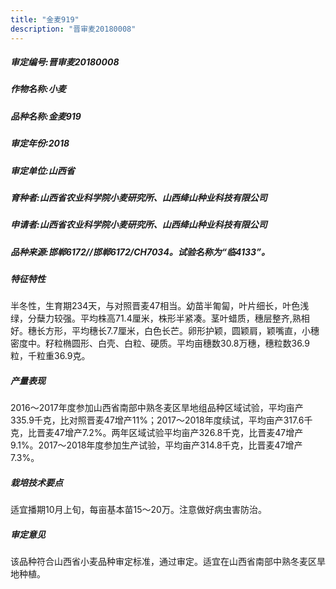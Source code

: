 ```yaml
---
title: "金麦919"
description: "晋审麦20180008"
---
```

##### 审定编号:晋审麦20180008

##### 作物名称:小麦

##### 品种名称:金麦919

##### 审定年份:2018

##### 审定单位:山西省

##### 育种者:山西省农业科学院小麦研究所、山西绛山种业科技有限公司

##### 申请者:山西省农业科学院小麦研究所、山西绛山种业科技有限公司

##### 品种来源:邯郸6172//邯郸6172/CH7034。试验名称为“临4133”。

##### 特征特性
半冬性，生育期234天，与对照晋麦47相当。幼苗半匍匐，叶片细长，叶色浅绿，分蘖力较强。平均株高71.4厘米，株形半紧凑。茎叶蜡质，穗层整齐,熟相好。穗长方形，平均穗长7.7厘米，白色长芒。卵形护颖，圆颖肩，颖嘴直，小穗密度中。籽粒椭圆形、白壳、白粒、硬质。平均亩穗数30.8万穗，穗粒数36.9粒，千粒重36.9克。

##### 产量表现
2016～2017年度参加山西省南部中熟冬麦区旱地组品种区域试验，平均亩产335.9千克，比对照晋麦47增产11%；2017～2018年度续试，平均亩产317.6千克，比晋麦47增产7.2%。两年区域试验平均亩产326.8千克，比晋麦47增产9.1%。2017～2018年度参加生产试验，平均亩产314.8千克，比晋麦47增产7.3%。

##### 栽培技术要点
适宜播期10月上旬，每亩基本苗15～20万。注意做好病虫害防治。

##### 审定意见
该品种符合山西省小麦品种审定标准，通过审定。适宜在山西省南部中熟冬麦区旱地种植。
